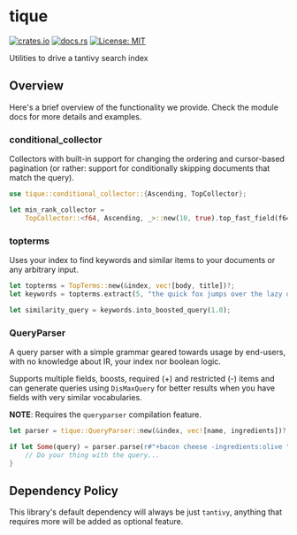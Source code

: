 # tique
[![crates.io](https://img.shields.io/crates/v/tique.svg)](https://crates.io/crates/tique)
[![docs.rs](https://docs.rs/tique/badge.svg)](https://docs.rs/tique)
[![License: MIT](https://img.shields.io/badge/License-MIT-yellow.svg)](https://opensource.org/licenses/MIT)

Utilities to drive a tantivy search index

## Overview

Here's a brief overview of the functionality we provide. Check the
module docs for more details and examples.

### conditional_collector

Collectors with built-in support for changing the ordering and
cursor-based pagination (or rather: support for conditionally
skipping documents that match the query).

```rust
use tique::conditional_collector::{Ascending, TopCollector};

let min_rank_collector =
    TopCollector::<f64, Ascending, _>::new(10, true).top_fast_field(f64_field);
```

### topterms

Uses your index to find keywords and similar items to your documents
or any arbitrary input.

```rust
let topterms = TopTerms::new(&index, vec![body, title])?;
let keywords = topterms.extract(5, "the quick fox jumps over the lazy dog");

let similarity_query = keywords.into_boosted_query(1.0);
```

### QueryParser

A query parser with a simple grammar geared towards usage by
end-users, with no knowledge about IR, your index nor boolean
logic.

Supports multiple fields, boosts, required (+) and restricted (-)
items and can generate queries using `DisMaxQuery` for better
results when you have fields with very similar vocabularies.

**NOTE**: Requires the `queryparser` compilation feature.

```rust
let parser = tique::QueryParser::new(&index, vec![name, ingredients])?;

if let Some(query) = parser.parse(r#"+bacon cheese -ingredients:olive "deep fry""#) {
    // Do your thing with the query...
}

```

## Dependency Policy

This library's default dependency will always be just `tantivy`, anything
that requires more will be added as optional feature.
